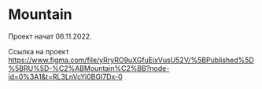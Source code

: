 # Mountain
Проект начат 06.11.2022.

Ссылка на проект https://www.figma.com/file/yRryRO9uXGfuEixVusU52V/%5BPublished%5D%5BRU%5D-%C2%ABMountain%C2%BB?node-id=0%3A1&t=RL3LnVcYi0BGI7Dx-0


